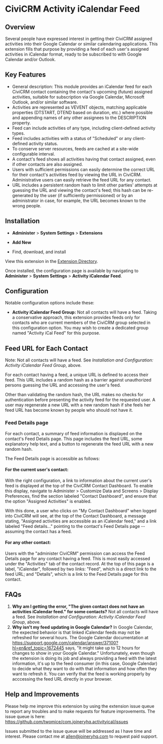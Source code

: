 # CiviCRM Activity iCalendar Feed

## Overview

Several people have expressed interest in getting their CiviCRM assigned activities into their Google Calendar or similar calendaring applications. This extension fills that purpose by providing a feed of each user's assigned activities in iCalendar format, ready to be subscribed to with Google Calendar and/or Outlook.


## Key Features

* General description: This module provides an iCalendar feed for each CiviCRM contact containing the contact's upcoming (future) assigned activities, suitable for subscription via Google Calendar, Microsoft Outlook, and/or similar software.
* Activities are represented as VEVENT objects, matching applicable properties (DTSTART, DTEND based on duration, etc.) where possible and appending names of any other assignees to the DESCRIPTION property.
* Feed can include activities of any type, including client-defined activity types.
* Feed includes activities with a status of "Scheduled" or any client-defined activity status.
* To conserve server resources, feeds are cached at a site-wide configurable interval.
* A contact's feed shows all activities having that contact assigned, even if other contacts are also assigned.
* Users with sufficient permissions can easily determine the correct URL for their contact's activities feed by viewing the URL in CiviCRM. Administrative users can easily retrieve the feed URL for any contact.
* URL includes a persistent random hash to limit other parties' attempts at guessing the URL and viewing the contact's feed; this hash can be re-generated by the user (if sufficiently permissioned) or by an administrator in case, for example, the URL becomes known to the wrong people.

## Installation

 * **Administer** > **System Settings** > **Extensions**

 * **Add New**

 * Find, download, and install

View this extension in the [Extension Directory](https://civicrm.org/extensions/civicrm-activity-icalendar-feed).

Once installed, the configuration page is available by navigating to **Administer** > **System Settings** > **Activity iCalendar Feed**.

## Configuration

Notable configuration options include these:

* __Activity iCalendar Feed Group:__ Not all contacts will have a feed. Taking a conservative approach, this extension provides feeds only for contacts who are current members of the CiviCRM group selected in this configuration option. You may wish to create a dedicated group named "Activity iCal Feed" for this purpose.


## Feed URL for Each Contact

Note: Not all contacts will have a feed. See _Installation and Configuration: Activity iCalendar Feed Group_, above.

For each contact having a feed, a unique URL is defined to access their feed. This URL includes a random hash as a barrier against unauthorized persons guessing the URL and accessing the user's feed.

Other than validating the random hash, the URL makes no checks for authentication before presenting the activity feed for the requested user. A user may regenerate a new URL with a new random hash if she feels her feed URL has become known by people who should not have it.

### Feed Details page
For each contact, a summary of feed information is displayed on the contact's Feed Details page. This page includes the feed URL, some explanatory help text, and a button to regenerate the feed URL with a new random hash.

The Feed Details page is accessible as follows:

#### For the current user's contact:
With the right configuration, a link to information about the current user's feed is displayed at the top of the CiviCRM Contact Dashboard. To enable this display, navigate to Administer > Customize Data and Screens > Display Preferences, find the section labeled "Contact Dashboard", and ensure that the option "Assigned Activities" is enabled.

With this done, a user who clicks on "My Contact Dashboard" when logged into CiviCRM will see, at the top of the Contact Dashboard, a message stating, "Assigned activities are accessible as an iCalendar feed," and a link labeled "Feed details..." pointing to the contact's Feed Details page -- assuming the contact has a feed.

#### For any other contact:
Users with the "administer CiviCRM" permission can access the Feed Details page for any contact having a feed. This is most easily accessed under the "Activities" tab of the contact record. At the top of this page is a label, "iCalendar", followed by two links: "Feed", which is a direct link to the feed URL; and "Details", which is a link to the Feed Details page for this contact.

## FAQs
1. __Why am I getting the error, "The given contact does not have an activities iCalendar feed." for some contacts?__
Not all contacts will have a feed. See _Installation and Configuration: Activity iCalendar Feed Group_, above.
2. __Why isn't my feed updating in Google Calendar?__
In Google Calendar, the expected behavior is that linked iCalendar feeds may not be refreshed for several hours. The Google Calendar documentation at https://support.google.com/calendar/answer/37100?hl=en&ref_topic=1672445 says, "It might take up to 12 hours for changes to show in your Google Calendar." Unfortunately, even though the extension is doing its job and always providing a feed with the latest information, it's up to the feed consumer (in this case, Google Calendar) to decide what they want to do with that information and how often they want to refresh it. You can verify that the feed is working properly by acccessing the feed URL directly in your browser.


## Help and Improvements

Please help me improve this extension by using the extension issue queue to report any troubles and to make requests for feature improvements. The issue queue is here: https://github.com/twomice/com.joineryhq.activityical/issues

Issues submitted to the issue queue will be addressed as I have time and interest. Please contact me at allen@joineryhq.com to request paid support.
